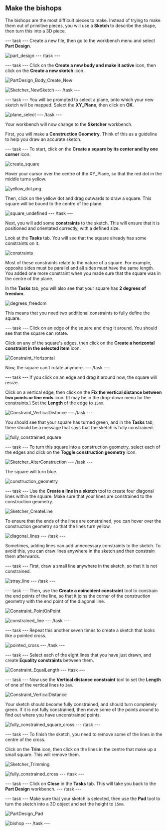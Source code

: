 ## Make the bishops

The bishops are the most difficult pieces to make. Instead of trying to make them out of primitive pieces, you will use a **Sketch** to describe the shape, then turn this into a 3D piece.

--- task ---
Create a new file, then go to the workbench menu and select **Part Design**.

![part_design](images/part_design.png)
--- /task ---

--- task ---
Click on the **Create a new body and make it active** icon, then click on the **Create a new sketch** icon.

![PartDesign_Body_Create_New](images/PartDesign_Body_Create_New.png)

![Sketcher_NewSketch](images/Sketcher_NewSketch.png)
--- /task ---

--- task ---
You will be prompted to select a plane, onto which your new sketch will be mapped. Select the **XY_Plane**, then click on **OK**.

![plane_select](images/plane_select.png)
--- /task ---

Your workbench will now change to the **Sketcher** workbench.

First, you will make a **Construction Geometry**. Think of this as a guideline to help you draw an accurate sketch.

--- task ---
To start, click on the **Create a square by its center and by one corner** icon.

![create_square](images/create_square.png)

Hover your cursor over the centre of the XY_Plane, so that the red dot in the middle turns yellow.

![yellow_dot.png](images/yellow_dot.png)

Then, click on the yellow dot and drag outwards to draw a square. This square will be bound to the centre of the plane.

![square_undefined](images/square_undefined.png)
--- /task ---

Next, you will add some **constraints** to the sketch. This will ensure that it is positioned and orientated correctly, with a defined size. 

Look at the **Tasks** tab. You will see that the square already has some constraints on it.

![constraints](images/constraints.png)

Most of these constraints relate to the nature of a square. For example, opposite sides must be parallel and all sides must have the same length. You added one more constraint when you made sure that the square was in the centre of the plane.

In the **Tasks** tab, you will also see that your square has **2 degrees of freedom**.

![degrees_freedom](images/degrees_freedom.png)

This means that you need two additional constraints to fully define the square.

--- task ---
Click on an edge of the square and drag it around. You should see that the square can rotate.

Click on any of the square's edges, then click on the **Create a horizontal constraint in the selected item** icon.

![Constraint_Horizontal](images/Constraint_Horizontal.png)

Now, the square can't rotate anymore.
--- /task ---

--- task ---
If you click on an edge and drag it around now, the square will resize.

Click on a vertical edge, then click on the **Fix the vertical distance between two points or line ends** icon. (It may be in the drop-down menu for the constraints.) Set the **Length** of the edge to `15mm`.

![Constraint_VerticalDistance](images/Constraint_VerticalDistance.png)
--- /task ---

You should see that your square has turned green, and in the **Tasks** tab, there should be a message that says that the sketch is fully constrained.

![fully_constrained_square](images/fully_constrained_square.png)

--- task ---
To turn this square into a construction geometry, select each of the edges and click on the **Toggle construction geometry** icon.

![Sketcher_AlterConstruction](images/Sketcher_AlterConstruction.png)
--- /task ---

The square will turn blue.

![construction_geometry](images/construcion_geometry.png)

--- task ---
Use the **Create a line in a sketch** tool to create four diagonal lines within the square. Make sure that your lines are constrained to the construction geometry.

![Sketcher_CreateLine](images/Sketcher_CreateLine.png)

To ensure that the ends of the lines are constrained, you can hover over the construction geometry so that the lines turn yellow.

![diagonal_lines](images/diagonal_lines.png)
--- /task ---

Sometimes, adding lines can add unnecessary constraints to the sketch. To avoid this, you can draw lines anywhere in the sketch and then constrain them afterwards.

--- task ---
First, draw a small line anywhere in the sketch, so that it is not constrained.

![stray_line](images/stray_line.png)
--- /task ---

--- task ---
Then, use the **Create a coincident constraint** tool to constrain the end points of the line, so that it joins the corner of the construction geometry with the end point of the diagonal line.

![Constraint_PointOnPoint](images/Constraint_PointOnPoint.png)

![constrained_line](images/constrained_line.png)
--- /task ---

--- task ---
Repeat this another seven times to create a sketch that looks like a pointed cross.

![pointed_cross](images/pointed_cross.png)
--- /task ---

--- task ---
Select each of the eight lines that you have just drawn, and create **Equality constraints** between them.

![Constraint_EqualLength](images/Constraint_EqualLength.png)
--- /task ---

--- task ---
Now use the **Vertical distance constraint** tool to set the **Length** of one of the vertical lines to `3mm`.

![Constraint_VerticalDistance](images/Constraint_VerticalDistance.png)

Your sketch should become fully constrained, and should turn completely green. If it is not fully constrained, then move some of the points around to find out where you have unconstrained points.

![fully_constrained_square_cross](images/fully_constrained_square_cross.png)
--- /task ---

--- task ---
To finish the sketch, you need to remove some of the lines in the centre of the cross.

Click on the **Trim** icon, then click on the lines in the centre that make up a small square. This will remove them.

![Sketcher_Trimming](images/Sketcher_Trimming.png)

![fully_constrained_cross](images/fully_constrained_cross.png)
--- /task ---

--- task ---
Click on **Close** in the **Tasks** tab. This will take you back to the **Part Design** workbench.
--- /task ---

--- task ---
Make sure that your sketch is selected, then use the **Pad** tool to turn the sketch into a 3D object and set the height to `15mm`.

![PartDesign_Pad](images/PartDesign_Pad.png)

![bishop](images/bishop.png)
--- /task ---
